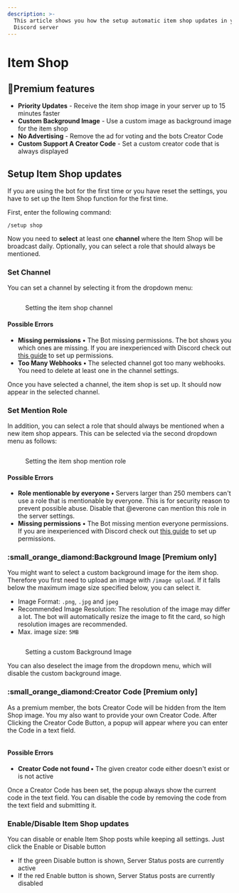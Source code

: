 ```yaml
---
description: >-
  This article shows you how the setup automatic item shop updates in your
  Discord server
---
```


# Item Shop

## 🔸Premium features

* **Priority Updates** - Receive the item shop image in your server up to 15 minutes faster
* **Custom Background Image** - Use a custom image as background image for the item shop
* **No Advertising** - Remove the ad for voting and the bots Creator Code
* **Custom Support A Creator Code** - Set a custom creator code that is always displayed

## Setup Item Shop updates

If you are using the bot for the first time or you have reset the settings, you have to set up the Item Shop function for the first time.

First, enter the following command:

```
/setup shop
```

Now you need to **select** at least one **channel** where the Item Shop will be broadcast daily. Optionally, you can select a role that should always be mentioned.

### Set Channel

You can set a channel by selecting it from the dropdown menu:

<figure><img src="../.gitbook/assets/DiscordPTB_qiZtyuVlEg.gif" alt=""><figcaption><p>Setting the item shop channel</p></figcaption></figure>

#### Possible Errors

* **Missing permissions** **•** The Bot missing permissions. The bot shows you which ones are missing. If you are inexperienced with Discord check out [this guide](https://support.discord.com/hc/en-us/articles/206029707-How-do-I-set-up-Permissions-) to set up permissions.
* **Too Many Webhooks** **•** The selected channel got too many webhooks. You need to delete at least one in the channel settings.

Once you have selected a channel, the item shop is set up. It should now appear in the selected channel.

### Set Mention Role

In addition, you can select a role that should always be mentioned when a new item shop appears. This can be selected via the second dropdown menu as follows:

<figure><img src="../.gitbook/assets/DiscordPTB_xEQLsqxT4H.gif" alt=""><figcaption><p>Setting the item shop mention role</p></figcaption></figure>

#### Possible Errors

* **Role mentionable by everyone •** Servers larger than 250 members can't use a role that is mentionable by everyone. This is for security reason to prevent possible abuse. Disable that @everone can mention this role in the server settings.
* **Missing permissions** **•** The Bot missing mention everyone permissions. If you are inexperienced with Discord check out [this guide](https://support.discord.com/hc/en-us/articles/206029707-How-do-I-set-up-Permissions-) to set up permissions.

### :small\_orange\_diamond:Background Image \[Premium only]

You might want to select a custom background image for the item shop. Therefore you first need to upload an image with `/image upload`. If it falls below the maximum image size specified below, you can select it.&#x20;

* Image Format: `.png`, `.jpg` and `jpeg`
* Recommended Image Resolution: The resolution of the image may differ a lot. The bot will automatically resize the image to fit the card, so high resolution images are recommended.
* Max. image size: `5MB`

<figure><img src="../.gitbook/assets/DiscordPTB_fTmFaorU58.gif" alt=""><figcaption><p>Setting a custom Background Image</p></figcaption></figure>

You can also deselect the image from the dropdown menu, which will disable the custom background image.

### :small\_orange\_diamond:Creator Code \[Premium only]&#x20;

As a premium member, the bots Creator Code will be hidden from the Item Shop image. You my also want to provide your own Creator Code. After Clicking the Creator Code Button, a popup will appear where you can enter the Code in a text field.

<figure><img src="../.gitbook/assets/DiscordPTB_361ln6Y1RV.gif" alt=""><figcaption></figcaption></figure>

#### Possible Errors

* **Creator Code not found •** The given creator code either doesn't exist or is not active&#x20;

Once a Creator Code has been set, the popup always show the current code in the text field. You can disable the code by removing the code from the text field and submitting it.

### Enable/Disable Item Shop updates

You can disable or enable Item Shop posts while keeping all settings. Just click the Enable or Disable button

* If the green Disable button is shown, Server Status posts are currently active
* If the red Enable button is shown, Server Status posts are currently disabled

<figure><img src="../.gitbook/assets/DiscordPTB_LtgZ7cnwCf.gif" alt=""><figcaption></figcaption></figure>
